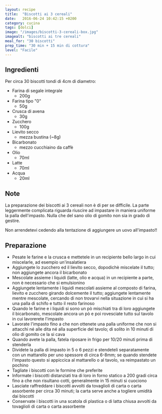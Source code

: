 ```yaml
---
layout: recipe
title:  "Biscotti ai 3 cereali"
date:   2016-06-24 10:42:15 +0200
category: cucina
tags: [dolci]
image: "/images/biscotti-3-cereali-box.jpg"
imagealt: "biscotti ai tre cereali"
meal_for: "30 biscotti"
prep_time: "30 min + 15 min di cottura"
level: "Facile"
---
```

## Ingredienti
Per circa 30 biscotti tondi di 4cm di diametro:

-   Farina di segale integrale
    - 200g
-   Farina tipo "0"
    - 50g
-   Crusca di avena
    - 30g
-   Zucchero
    - 100g
-   Lievito secco
    - mezza bustina (~8g)
-   Bicarbonato
    - mezzo cucchiaino da caffè
-   Olio
    - 70ml
-   Latte
    - 70ml
-   Acqua
    - 20ml

## Note

La preparazione dei biscotti ai 3 cereali non è di per se difficile. La parte
leggermente complicata riguarda riuscire ad impastare in maniera uniforme la palla
dell'impasto. Nulla che del sano olio di gomito non sia in grado di gestire.

Non arrendetevi cedendo alla tentazione di aggiungere un uovo all'impasto!!

## Preparazione

- Pesate le farine e la crusca e mettetele in un recipiente bello largo in cui miscelarle, ad esempio un'insalatiera
- Aggiungete lo zucchero ed il lievito secco, dopodichè miscelate il tutto; non aggiungete ancora il bicarbonato
- Mescolate assieme i liquidi (latte, olio e acqua) in un recipiente a parte, non è necessario che si emulsionino
- Aggiungete lentamente i liquidi mescolati assieme al composto di farina, lievito e zucchero girando dolcemente il tutto; aggiungete lentamente mentre mescolate, cercando di non trovarvi nella situazione in cui si ha una palla di schifo e tutto il resto farinoso
- Quando le farine e i liquidi si sono un pò mischiati tra di loro aggiungete il bicarbonato, mescolate ancora un pò e poi rovesciate tutto sul tavolo in cui lavorerete l'impasto
- Lavorate l'impasto fino a che non ottenete una palla uniforme che non si attacchi né alle dita né alla superficie del tavolo; di solito in 10 minuti di olio di gomito ce la si cava
- Quando avete la palla, fatela riposare in frigo per 10/20 minuti prima di stenderla
- Dividete la palla di impasto in 5 o 6 pezzi e stendeteli separatamente con un mattarello per uno spessore di circa 6-8mm; se quando stendete l'impasto questo si appiccica al mattarello o al tavolo, va reimpastato un pochino
- Tagliate i biscotti con le formine che preferite
- Informate i biscotti distanziati tra di loro in forno statico a 200 gradi circa fino a che non risultano cotti, generalmente in 15 minuti si cuociono
- Lasciate raffreddare i biscotti avvolti da tovaglioli di carta o carta assorbente per circa 30 minuti; la carta serve anche a togliere umidità dai biscotti
- Conservate i biscotti in una scatola di plastica o di latta chiusa avvolti da tovaglioli di carta o carta assorbente
